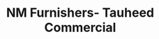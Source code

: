 ---
title: "NM Furnishers- Tauheed Commercial"
url: /karachi/nm-furnishers-tauheed-commercial/
shop: Möbel
---